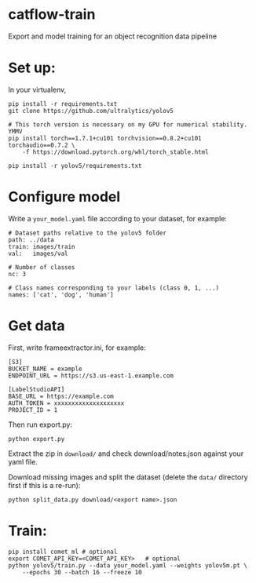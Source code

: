 # catflow-train

Export and model training for an object recognition data pipeline

# Set up:

In your virtualenv,

```
pip install -r requirements.txt
git clone https://github.com/ultralytics/yolov5

# This torch version is necessary on my GPU for numerical stability. YMMV
pip install torch==1.7.1+cu101 torchvision==0.8.2+cu101 torchaudio==0.7.2 \
    -f https://download.pytorch.org/whl/torch_stable.html

pip install -r yolov5/requirements.txt
```

# Configure model

Write a `your_model.yaml` file according to your dataset, for example:

```
# Dataset paths relative to the yolov5 folder
path: ../data
train: images/train
val:   images/val

# Number of classes
nc: 3

# Class names corresponding to your labels (class 0, 1, ...)
names: ['cat', 'dog', 'human']
```

# Get data

First, write frameextractor.ini, for example:

```
[S3]
BUCKET_NAME = example
ENDPOINT_URL = https://s3.us-east-1.example.com

[LabelStudioAPI]
BASE_URL = https://example.com
AUTH_TOKEN = xxxxxxxxxxxxxxxxxxxx
PROJECT_ID = 1
```

Then run export.py:

```
python export.py
```

Extract the zip in `download/` and check download/notes.json against your yaml file.

Download missing images and split the dataset (delete the `data/` directory first if this is a re-run):

```
python split_data.py download/<export name>.json
```

# Train:

```
pip install comet_ml # optional
export COMET_API_KEY=<COMET_API_KEY>   # optional
python yolov5/train.py --data your_model.yaml --weights yolov5m.pt \
    --epochs 30 --batch 16 --freeze 10
```
